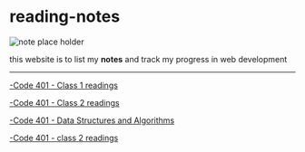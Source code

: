 # reading-notes
![note place holder](https://media.wired.co.uk/photos/606d9e60fd9831b13e447105/master/w_1600%2Cc_limit/notespr.jpg)

this website is to list my **notes** and track my progress in web development

<!-- - ### Code 102 - *Intro to Software Development*
- ### Code 201 - *Foundations of Software Development*
- ### Code 301 - *Intermediate Software Development* -->
<hr>

[-Code 401 - Class 1 readings ](./class1Reading/README.md)

[-Code 401 - Class 2 readings ](./class2Reading/README.md)

[-Code 401 - Data Structures and Algorithms ](./DataStructuresAndAlgorithms/README.md)

[-Code 401 - class 2 readings ](./class2Reading/READMEe.md)
